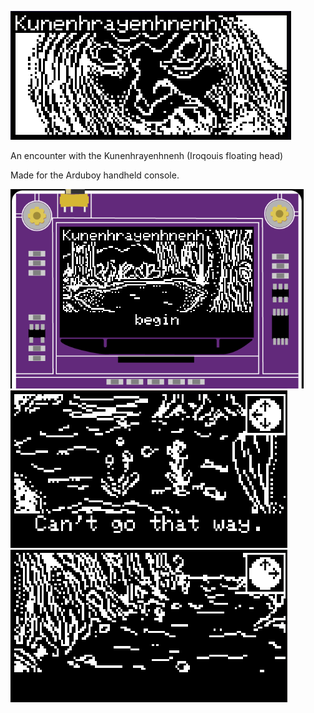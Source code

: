![Banner](/banner.png)

An encounter with the Kunenhrayenhnenh (Iroqouis floating head)

Made for the Arduboy handheld console.

![Screenshot1](/1.png)
![Screenshot2](/2.png)
![Screenshot4](/4.png)
